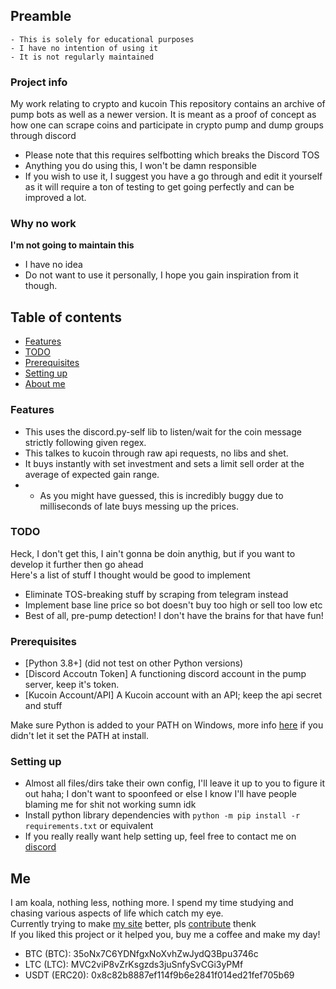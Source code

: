 ## Preamble
    - This is solely for educational purposes
    - I have no intention of using it
    - It is not regularly maintained


### Project info
My work relating to crypto and kucoin
This repository contains an archive of pump bots as well as a newer version.
It is meant as a proof of concept as how one can scrape coins and participate in crypto pump and dump groups through discord
- Please note that this requires selfbotting which breaks the Discord TOS
- Anything you do using this, I won't be damn responsible
- If you wish to use it, I suggest you have a go through and edit it yourself as it will require a ton of testing to get going perfectly and can be improved a lot.

### Why no work
**I'm not going to maintain this**
- I have no idea
- Do not want to use it personally, I hope you gain inspiration from it though.

## Table of contents
* [Features](#features)
* [TODO](#todo)
* [Prerequisites](#prerequisites)
* [Setting up](#setting-up)
* [About me](#Me)

### Features
- This uses the discord.py-self lib to listen/wait for the coin message strictly following given regex.
- This talkes to kucoin through raw api requests, no libs and shet.
- It buys instantly with set investment and sets a limit sell order at the average of expected gain range. <br>
- - As you might have guessed, this is incredibly buggy due to milliseconds of late buys messing up the prices.

### TODO
Heck, I don't get this, I ain't gonna be doin anythig, but if you want to develop it further then go ahead <br>
Here's a list of stuff I thought would be good to implement
- Eliminate TOS-breaking stuff by scraping from telegram instead
- Implement base line price so bot doesn't buy too high or sell too low etc
- Best of all, pre-pump detection! I don't have the brains for that have fun!

### Prerequisites
* [Python 3.8+] (did not test on other Python versions)
* [Discord Accoutn Token] A functioning discord account in the pump server, keep it's token.
* [Kucoin Account/API] A Kucoin account with an API; keep the api secret and stuff

Make sure Python is added to your PATH on Windows, more info [here](https://superuser.com/questions/143119/how-do-i-add-python-to-the-windows-path) if you didn't let it set the PATH at install.

### Setting up
- Almost all files/dirs take their own config, I'll leave it up to you to figure it out haha; I don't want to spoonfeed or else I know I'll have people blaming me for shit not working sumn idk
- Install python library dependencies with `python -m pip install -r requirements.txt` or equivalent
- If you really really want help setting up, feel free to contact me on [discord](https://discord.com/users/736147895039819797)


## **Me**
I am koala, nothing less, nothing more. I spend my time studying and chasing various aspects of life which catch my eye. <br>
Currently trying to make [my site](https://thekoalaco.in) better, pls [contribute](https://github.com/koala9712/koala9712.github.io) thenk <br>
If you liked this project or it helped you, buy me a coffee and make my day! <br>
- BTC (BTC): 35oNx7C6YDNfgxNoXvhZwJydQ3Bpu3746c
- LTC (LTC): MVC2viP8vZrKsgzds3juSnfySvCGi3yPMf
- USDT (ERC20): 0x8c82b8887ef114f9b6e2841f014ed21fef705b69